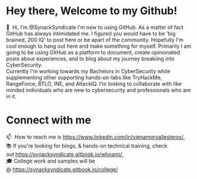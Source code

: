 # Hey there, Welcome to my Github!

👋  Hi, I’m @SynackSyndicate
I'm new to using GitHub. As a matter of fact GitHub has always intimidated me. I figured you would have to be 'big brained, 200 IQ' to post here or be apart of the community. Hopefully I'm cool enough to hang out here and make something for myself. Primarily I am going to be using GitHub as a platform to document, create opinionated posts about experiences, and to blog about my journey breakiing into CyberSecurity. <br/> 
Currently I'm working towards my Bachelors in CyberSecurity while supplementing other supporting hands-on-labs like TryHackMe, RangeForce, BTLO, INE, and AttackIQ.
I’m looking to collaborate with like minded individuals who are new to cybersecurity and professionals who are in it.

# Connect with me
📫 
How to reach me is https://www.linkedin.com/in/vienamorvallesteros/ 
<br/> 
📚 
If you're looking for blogs, & hands-on technical training, check out https://synacksyndicate.gitbook.io/whoami/ 
<br/> 
🎓  College work and samples will be @ https://synacksyndicate.gitbook.io/college/



